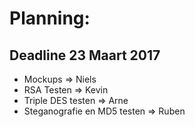 # Planning:
## Deadline 23 Maart 2017
- Mockups                      =>  Niels
- RSA Testen                   =>  Kevin
- Triple DES testen            =>  Arne
- Steganografie en MD5 testen  =>  Ruben
